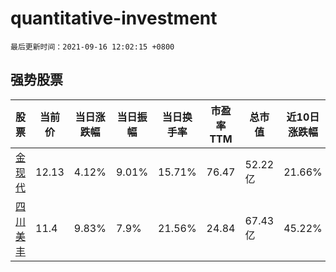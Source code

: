 # quantitative-investment

`最后更新时间：2021-09-16 12:02:15 +0800`

## 强势股票

|股票|当前价|当日涨跌幅|当日振幅|当日换手率|市盈率TTM|总市值|近10日涨跌幅|
|----|----|----|----|----|----|----|----|
|[金现代](https://xueqiu.com/S/SZ300830)|12.13|4.12%|9.01%|15.71%|76.47|52.22亿|21.66%|
|[四川美丰](https://xueqiu.com/S/SZ000731)|11.4|9.83%|7.9%|21.56%|24.84|67.43亿|45.22%|
